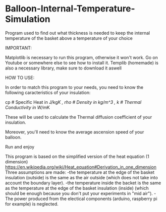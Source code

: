 # Balloon-Internal-Temperature-Simulation
Program used to find out what thickness is needed to keep the internal temperature of the basket above a temperature of your choice

IMPORTANT: 

Matplotlib is necessary to run this program, otherwise it won't work. Go on Youtube or somewhere else to see how to install it.
Templib (homemade) is also a necessary library, make sure to download it aswell

HOW TO USE: 

In order to match this program to your needs, you need to know the following caracteristics of your insulation:

cp # Specific Heat in J/kg*K
, rho # Density in kg/m^3
, k # Thermal Conductivity in W/m*K

These will be used to calculate the Thermal diffusion coefficient of your insulation.

Moreover, you'll need to know the average ascension speed of your balloon. 

Run and enjoy

This program is based on the simplified version of the heat equation (1 dimension) https://en.wikipedia.org/wiki/Heat_equation#Derivation_in_one_dimension
Three assumptions are made:
-the temperature at the edge of the basket insulation (outside) is the same as the air outside (which does not take into account the boundary layer).
-the temperature inside the backet is the same as the temperature at the edge of the basket insulation (inside) (which should be enough because you don't put your experiments in "mid air").
-The power produced from the electical components (arduino, raspberry pi for example) is neglected.
